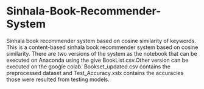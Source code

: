 # Sinhala-Book-Recommender-System
Sinhala book recommender system based on cosine similarity of keywords.
This is a content-based sinhala book recommender system based on cosine similarity. There are two versions of the system as the notebook that can be executed on Anaconda 
using the give BookList.csv.Other version can be executed on the google colab.
Bookset_updated.csv contains the preprocessed dataset and Test_Accuracy.xslx contains the accuracies those were resulted from testing models.
